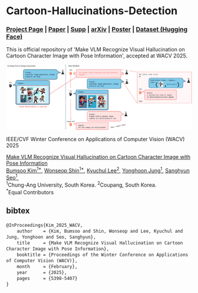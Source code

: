 
# Cartoon-Hallucinations-Detection
 
### [Project Page](https://gh-bumsookim.github.io/Cartoon-Hallucinations-Detection/) | [Paper](https://openaccess.thecvf.com/content/WACV2025/html/Kim_Make_VLM_Recognize_Visual_Hallucination_on_Cartoon_Character_Image_with_WACV_2025_paper.html) | [Supp](https://openaccess.thecvf.com/content/WACV2025/supplemental/Kim_Make_VLM_Recognize_WACV_2025_supplemental.zip) | [arXiv](https://arxiv.org/abs/2403.15048) | [Poster](https://drive.google.com/file/d/1aiq-JKWZ3A-t2-gzFV4nTVYcvbH-rZiY/view?usp=sharing) | [Dataset (Hugging Face)](https://huggingface.co/datasets/Wseop/PA-ICVL-DataSet)


This is official repository of 'Make VLM Recognize Visual Hallucination on Cartoon Character Image with Pose Information', accepted at WACV 2025.


![](./docs/static/images/overview.jpg)



IEEE/CVF Winter Conference on Applications of Computer Vision (WACV) 2025


[Make VLM Recognize Visual Hallucination on Cartoon Character Image with Pose Information](https://openaccess.thecvf.com/content/WACV2025/html/Kim_Make_VLM_Recognize_Visual_Hallucination_on_Cartoon_Character_Image_with_WACV_2025_paper.html) <br>
[Bumsoo Kim<sup>1*](https://scholar.google.com/citations?user=JlNb4R8AAAAJ), 
[Wonseop Shin<sup>1*](https://scholar.google.com/citations?user=gVAxCO0AAAAJ), 
[Kyuchul Lee<sup>2](https://scholar.google.com/citations?user=jXiLuh8AAAAJ), 
[Yonghoon Jung<sup>1](https://scholar.google.com/citations?user=E-BJvbsAAAAJ), 
[Sanghyun Seo<sup>1](https://scholar.google.com/citations?user=k1SL428AAAAJ), <br><sup>1</sup>Chung-Ang University, South Korea. <sup>2</sup>Coupang, South Korea. <br> <sup>*</sup>Equal Contributors


## bibtex

```
@InProceedings{Kim_2025_WACV,
    author    = {Kim, Bumsoo and Shin, Wonseop and Lee, Kyuchul and Jung, Yonghoon and Seo, Sanghyun},
    title     = {Make VLM Recognize Visual Hallucination on Cartoon Character Image with Pose Information},
    booktitle = {Proceedings of the Winter Conference on Applications of Computer Vision (WACV)},
    month     = {February},
    year      = {2025},
    pages     = {5398-5407}
}
```